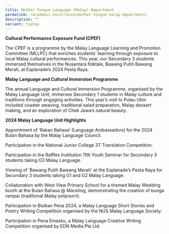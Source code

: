 ```yaml
---
title: Mother Tongue Language (Malay) Department
permalink: /academic-excellence/mother-tongue-malay-department/
description: ""
variant: tiptap
---
```

<p><strong>Cultural Performance Exposure Fund (CPEF)</strong>
</p>
<p>The CPEF is a programme by the Malay Language Learning and Promotion Committee
(MLLPC) that enriches students' learning through exposure to local Malay
cultural performances. This year, our Secondary 3 students immersed themselves
in the Nusantara folktale, Bawang Putih Bawang Merah, at Esplanade’s 2024
Pesta Raya.</p>
<p><strong>Malay Language and Cultural Immersion Programme&nbsp;</strong>
</p>
<p>The annual Language and Cultural Immersion Programme, organised by the
Malay Language Unit, immerses Secondary 1 students in Malay culture and
traditions through engaging activities. This year’s visit to Pulau Ubin
included coaster weaving, traditional salad preparation, Malay dessert
making, and an exploration of Chek Jawa’s natural beauty.&nbsp;</p>
<p><strong>2024 Malay Language Unit Highlights</strong>
</p>
<p>Appointment of ‘Rakan Bahasa’ (Language Ambassadors) for the 2024 Bulan
Bahasa by the Malay Language Council.</p>
<p>Participation in the National Junior College 3T Translation Competition.</p>
<p>Participation in the Raffles Institution 11th Youth Seminar for Secondary
3 students taking G3 Malay Language.</p>
<p>Viewing of ‘Bawang Putih Bawang Merah’ at the Esplanade’s Pesta Raya for
Secondary 3 students taking G1 and G2 Malay Language.</p>
<p>Collaboration with West View Primary School for a themed Malay Wedding
booth at the Bulan Bahasa @ Marsiling, demonstrating the creation of bunga
rampai (traditional Malay potpourri).</p>
<p>Participation in Bisikan Pena 2024, a Malay Language Short Stories and
Poetry Writing Competition organised by the NUS Malay Language Society.</p>
<p>Participation in Pena Emasku, a Malay Language Creative Writing Competition
organised by EDN Media Pte Ltd.</p>
<p></p>